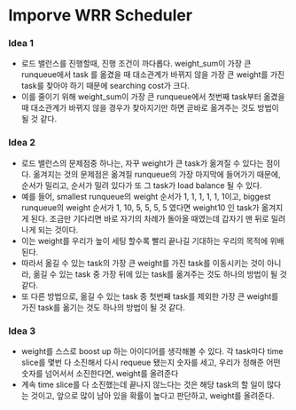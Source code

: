 # Imporve WRR Scheduler
### Idea 1
- 로드 밸런스를 진행할때, 진행 조건이 까다롭다. weight_sum이 가장 큰 runqueue에서 task 를 옮겼을 때 대소관계가 바뀌지 않을 가장 큰 weight를 가진 task를 찾아야 하기 때문에 searching cost가 크다.
- 이를 줄이기 위해 weight_sum이 가장 큰 runqueue에서 첫번째 task부터 옮겼을 때 대소관계가 바뀌지 않을 경우가 찾아지기만 하면 곧바로 옮겨주는 것도 방법이 될 것 같다.

### Idea 2
- 로드 밸런스의 문제점중 하나는, 자꾸 weight가 큰 task가 옮겨질 수 있다는 점이다. 옮겨지는 것의 문제점은 옮겨질 runqueue의 가장 마지막에 들어가기 때문에, 순서가 밀리고, 순서가 밀려 있다가 또 그 task가 load balance 될 수 있다.
- 예를 들어, smallest runqueue의 weight 순서가 1, 1, 1, 1, 1, 1이고, biggest runqueue의 weight 순서가 1, 10, 5, 5, 5, 5 였다면 weight10 인 task가 옮겨지게 된다. 조금만 기다리면 바로 자기의 차례가 돌아올 때였는데 갑자기 맨 뒤로 밀려나게 되는 것이다. 
- 이는 weight를 우리가 높이 세팅 할수록 빨리 끝나길 기대하는 우리의 목적에 위배된다.
- 따라서 옮길 수 있는 task의 가장 큰 weight를 가진 task를 이동시키는 것이 아니라, 옮길 수 있는 task 중 가장 뒤에 있는 task를 옮겨주는 것도 하나의 방법이 될 것 같다.
- 또 다른 방법으로, 옮길 수 있는 task 중 첫번째 task를 제외한 가장 큰 weight를 가진 task를 옮기는 것도 하나의 방법이 될 것 같다.

### Idea 3
- weight를 스스로 boost up 하는 아이디어를 생각해볼 수 있다. 각 task마다 time slice를 몇번 다 소진해서 다시 requeue 됐는지 숫자를 세고, 우리가 정해준 어떤 숫자를 넘어서서 소진한다면, weight를 올려준다
- 계속 time slice를 다 소진했는데 끝나지 않느다는 것은 해당 task의 할 일이 많다는 것이고, 앞으로 많이 남아 있을 확률이 높다고 판단하고, weight를 올려준다.
